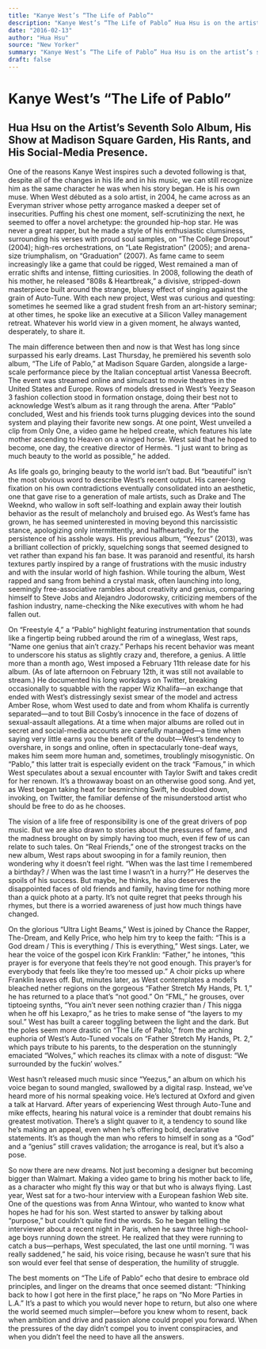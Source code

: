 ```yaml
---
title: "Kanye West’s “The Life of Pablo”"
description: "Kanye West’s “The Life of Pablo” Hua Hsu is on the artist’s seventh solo album, his show at Madison Square Garden, his rants, and his social media presence. West was never a great rapper, but he made ..."
date: "2016-02-13"
author: "Hua Hsu"
source: "New Yorker"
summary: "Kanye West’s “The Life of Pablo” Hua Hsu is on the artist’s seventh solo album, his show at Madison Square Garden, his rants, and his social media presence. West was never a great rapper, but he made a style of his enthusiastic clumsiness, surrounding his verses with proud soul samples, on “The College Dropout” (2004). In 2008, following the death of his mother, he released “808s & Heartbreak,” a"
draft: false
---
```


# Kanye West’s “The Life of Pablo”

## Hua Hsu on the Artist’s Seventh Solo Album, His Show at Madison Square Garden, His Rants, and His Social-Media Presence.

One of the reasons Kanye West inspires such a devoted following is that, despite all of the changes in his life and in his music, we can still recognize him as the same character he was when his story began. He is his own muse. When West débuted as a solo artist, in 2004, he came across as an Everyman striver whose petty arrogance masked a deeper set of insecurities. Puffing his chest one moment, self-scrutinizing the next, he seemed to offer a novel archetype: the grounded hip-hop star. He was never a great rapper, but he made a style of his enthusiastic clumsiness, surrounding his verses with proud soul samples, on “The College Dropout” (2004); high-res orchestrations, on “Late Registration” (2005); and arena-size triumphalism, on “Graduation” (2007). As fame came to seem increasingly like a game that could be rigged, West remained a man of erratic shifts and intense, flitting curiosities. In 2008, following the death of his mother, he released “808s & Heartbreak,” a divisive, stripped-down masterpiece built around the strange, bluesy effect of singing against the grain of Auto-Tune. With each new project, West was curious and questing: sometimes he seemed like a grad student fresh from an art-history seminar; at other times, he spoke like an executive at a Silicon Valley management retreat. Whatever his world view in a given moment, he always wanted, desperately, to share it.

The main difference between then and now is that West has long since surpassed his early dreams. Last Thursday, he premièred his seventh solo album, “The Life of Pablo,” at Madison Square Garden, alongside a large-scale performance piece by the Italian conceptual artist Vanessa Beecroft. The event was streamed online and simulcast to movie theatres in the United States and Europe. Rows of models dressed in West’s Yeezy Season 3 fashion collection stood in formation onstage, doing their best not to acknowledge West’s album as it rang through the arena. After “Pablo” concluded, West and his friends took turns plugging devices into the sound system and playing their favorite new songs. At one point, West unveiled a clip from Only One, a video game he helped create, which features his late mother ascending to Heaven on a winged horse. West said that he hoped to become, one day, the creative director of Hermès. “I just want to bring as much beauty to the world as possible,” he added.

As life goals go, bringing beauty to the world isn’t bad. But “beautiful” isn’t the most obvious word to describe West’s recent output. His career-long fixation on his own contradictions eventually consolidated into an aesthetic, one that gave rise to a generation of male artists, such as Drake and The Weeknd, who wallow in soft self-loathing and explain away their loutish behavior as the result of melancholy and bruised ego. As West’s fame has grown, he has seemed uninterested in moving beyond this narcissistic stance, apologizing only intermittently, and halfheartedly, for the persistence of his asshole ways. His previous album, “Yeezus” (2013), was a brilliant collection of prickly, squelching songs that seemed designed to vet rather than expand his fan base. It was paranoid and resentful, its harsh textures partly inspired by a range of frustrations with the music industry and with the insular world of high fashion. While touring the album, West rapped and sang from behind a crystal mask, often launching into long, seemingly free-associative rambles about creativity and genius, comparing himself to Steve Jobs and Alejandro Jodorowsky, criticizing members of the fashion industry, name-checking the Nike executives with whom he had fallen out.

On “Freestyle 4,” a “Pablo” highlight featuring instrumentation that sounds like a fingertip being rubbed around the rim of a wineglass, West raps, “Name one genius that ain’t crazy.” Perhaps his recent behavior was meant to underscore his status as slightly crazy and, therefore, a genius. A little more than a month ago, West imposed a February 11th release date for his album. (As of late afternoon on February 12th, it was still not available to stream.) He documented his long workdays on Twitter, breaking occasionally to squabble with the rapper Wiz Khalifa—an exchange that ended with West’s distressingly sexist smear of the model and actress Amber Rose, whom West used to date and from whom Khalifa is currently separated—and to tout Bill Cosby’s innocence in the face of dozens of sexual-assault allegations. At a time when major albums are rolled out in secret and social-media accounts are carefully managed—a time when saying very little earns you the benefit of the doubt—West’s tendency to overshare, in songs and online, often in spectacularly tone-deaf ways, makes him seem more human and, sometimes, troublingly misogynistic. On “Pablo,” this latter trait is especially evident on the track “Famous,” in which West speculates about a sexual encounter with Taylor Swift and takes credit for her renown. It’s a throwaway boast on an otherwise good song. And yet, as West began taking heat for besmirching Swift, he doubled down, invoking, on Twitter, the familiar defense of the misunderstood artist who should be free to do as he chooses.

The vision of a life free of responsibility is one of the great drivers of pop music. But we are also drawn to stories about the pressures of fame, and the madness brought on by simply having too much, even if few of us can relate to such tales. On “Real Friends,” one of the strongest tracks on the new album, West raps about swooping in for a family reunion, then wondering why it doesn’t feel right. “When was the last time I remembered a birthday? / When was the last time I wasn’t in a hurry?” He deserves the spoils of his success. But maybe, he thinks, he also deserves the disappointed faces of old friends and family, having time for nothing more than a quick photo at a party. It’s not quite regret that peeks through his rhymes, but there is a worried awareness of just how much things have changed.

On the glorious “Ultra Light Beams,” West is joined by Chance the Rapper, The-Dream, and Kelly Price, who help him try to keep the faith: “This is a God dream / This is everything / This is everything,” West sings. Later, we hear the voice of the gospel icon Kirk Franklin: “Father,” he intones, “this prayer is for everyone that feels they’re not good enough. This prayer’s for everybody that feels like they’re too messed up.” A choir picks up where Franklin leaves off. But, minutes later, as West contemplates a model’s bleached nether regions on the gorgeous “Father Stretch My Hands, Pt. 1,” he has returned to a place that’s “not good.” On “FML,” he grouses, over tiptoeing synths, “You ain’t never seen nothing crazier than / This nigga when he off his Lexapro,” as he tries to make sense of “the layers to my soul.” West has built a career toggling between the light and the dark. But the poles seem more drastic on “The Life of Pablo,” from the arching euphoria of West’s Auto-Tuned vocals on “Father Stretch My Hands, Pt. 2,” which pays tribute to his parents, to the desperation on the stunningly emaciated “Wolves,” which reaches its climax with a note of disgust: “We surrounded by the fuckin’ wolves.”

West hasn’t released much music since “Yeezus,” an album on which his voice began to sound mangled, swallowed by a digital rasp. Instead, we’ve heard more of his normal speaking voice. He’s lectured at Oxford and given a talk at Harvard. After years of experiencing West through Auto-Tune and mike effects, hearing his natural voice is a reminder that doubt remains his greatest motivation. There’s a slight quaver to it, a tendency to sound like he’s making an appeal, even when he’s offering bold, declarative statements. It’s as though the man who refers to himself in song as a “God” and a “genius” still craves validation; the arrogance is real, but it’s also a pose.

So now there are new dreams. Not just becoming a designer but becoming bigger than Walmart. Making a video game to bring his mother back to life, as a character who might fly this way or that but who is always flying. Last year, West sat for a two-hour interview with a European fashion Web site. One of the questions was from Anna Wintour, who wanted to know what hopes he had for his son. West started to answer by talking about “purpose,” but couldn’t quite find the words. So he began telling the interviewer about a recent night in Paris, when he saw three high-school-age boys running down the street. He realized that they were running to catch a bus—perhaps, West speculated, the last one until morning. “I was really saddened,” he said, his voice rising, because he wasn’t sure that his son would ever feel that sense of desperation, the humility of struggle.

The best moments on “The Life of Pablo” echo that desire to embrace old principles, and linger on the dreams that once seemed distant: “Thinking back to how I got here in the first place,” he raps on “No More Parties in L.A.” It’s a past to which you would never hope to return, but also one where the world seemed much simpler—before you knew whom to resent, back when ambition and drive and passion alone could propel you forward. When the pressures of the day didn’t compel you to invent conspiracies, and when you didn’t feel the need to have all the answers.
